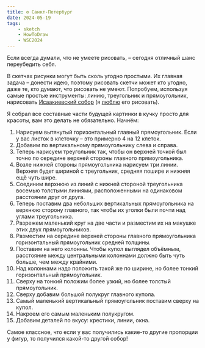 ```yaml
---
title: ⚙️ Санкт-Петербург
date: 2024-05-19
tags:
    - sketch
    - HowToDraw
    - WSC2024
---
```


Если всегда думали, что не умеете рисовать, – сегодня отличный шанс переубедить себя.

В скетчах рисунки могут быть сколь угодно простыми. Их главная задача – донести идею, поэтому рисовать скетчи может кто угодно, даже те, кто думают, что рисовать не умеют. Попробуем, используя самые простые инструменты: линию, треугольник и прямоугольник, нарисовать [Исаакиевский собор](https://ru.wikipedia.org/wiki/%D0%98%D1%81%D0%B0%D0%B0%D0%BA%D0%B8%D0%B5%D0%B2%D1%81%D0%BA%D0%B8%D0%B9_%D1%81%D0%BE%D0%B1%D0%BE%D1%80) (я [люблю](/blog/posts/71/) его рисовать).

Я собрал все составные части будущей картинки в кучку просто для красоты, вам это делать не обязательно. Начнём:

1. Нарисуем вытянутый горизонтальный главный прямоугольник. Если у вас листок в клеточку – это примерно 4 на 12 клеток.
2. Добавим по вертикальному прямоугольнику слева и справа.
3. Теперь нарисуем треугольник так, чтобы он верхней точкой был точно по середине верхней стороны главного прямоугольника.
4. Возле нижней стороны прямоугольника нарисуем три линии. Верхняя будет шириной с треугольник, средняя пошире и нижняя ещё чуть шире.
5. Соединим верхнюю из линий с нижней стороной треугольника восемью толстыми линиями, расположенными на одинаковом расстоянии друг от друга.
6. Теперь поставим два небольших вертикальных прямоугольника на верхнюю сторону главного, так чтобы их уголки были почти над углами треугольника.
7. Разрежем маленький круг на две части и разместим их на макушке этих двух прямоугольников.
8. Разместим на середине верхней стороны главного прямоугольника горизонтальный прямоугольник средней толщины.
9. Поставим на него колонны. Чтобы купол выглядел объёмным, расстояние между центральными колоннами должно быть чуть больше, чем между крайними.
10. Над колоннами надо положить такой же по ширине, но более тонкий горизонтальный прямоугольник.
11. Сверху на тонкий положим более узкий, но более толстый прямоугольник.
12. Сверху добавим большой полукруг главного купола.
13. Самый маленький вертикальный прямоугольник поставим сверху на купол.
14. Накроем его самым маленьким полукругом.
15. Добавим деталей по вкусу: крестики, линии, окна.

Самое классное, что если у вас получились какие-то другие пропорции у фигур, то получился какой-то другой собор!
